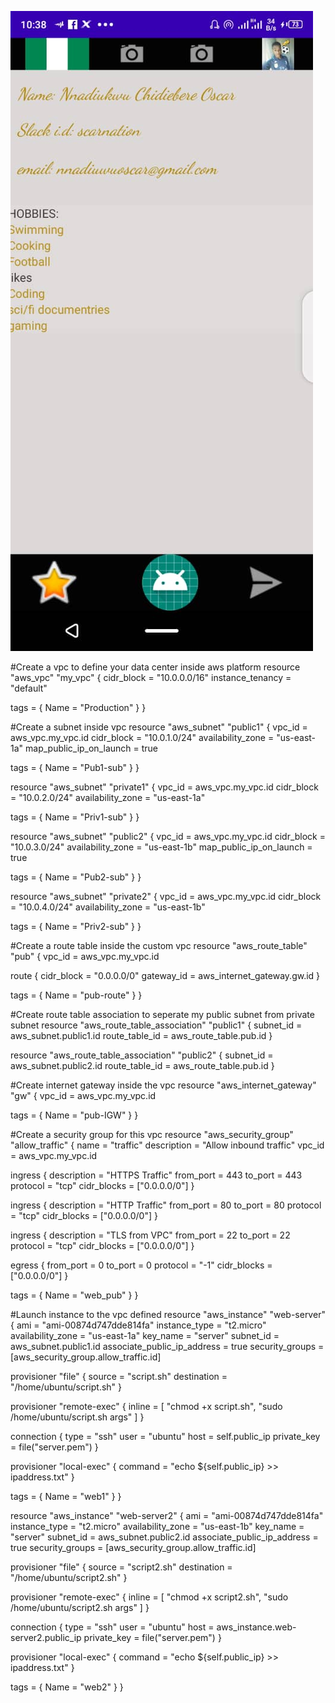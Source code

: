 ![](Acvtivity%20image/screenshot.jpeg)


#Create a vpc to define your data center inside aws platform 
resource "aws_vpc" "my_vpc" {
  cidr_block       = "10.0.0.0/16"
  instance_tenancy = "default"

  tags = {
    Name = "Production"
  }
}

#Create a subnet inside vpc
resource "aws_subnet" "public1" {
  vpc_id                  = aws_vpc.my_vpc.id
  cidr_block              = "10.0.1.0/24"
  availability_zone       = "us-east-1a"
  map_public_ip_on_launch = true

  tags = {
    Name = "Pub1-sub"
  }
}


resource "aws_subnet" "private1" {
  vpc_id            = aws_vpc.my_vpc.id
  cidr_block        = "10.0.2.0/24"
  availability_zone = "us-east-1a"

  tags = {
    Name = "Priv1-sub"
  }
}

resource "aws_subnet" "public2" {
  vpc_id                  = aws_vpc.my_vpc.id
  cidr_block              = "10.0.3.0/24"
  availability_zone       = "us-east-1b"
  map_public_ip_on_launch = true

  tags = {
    Name = "Pub2-sub"
  }
}

resource "aws_subnet" "private2" {
  vpc_id            = aws_vpc.my_vpc.id
  cidr_block        = "10.0.4.0/24"
  availability_zone = "us-east-1b"

  tags = {
    Name = "Priv2-sub"
  }
}

#Create a route table inside the custom vpc
resource "aws_route_table" "pub" {
  vpc_id = aws_vpc.my_vpc.id

  route {
    cidr_block = "0.0.0.0/0"
    gateway_id = aws_internet_gateway.gw.id
  }

  tags = {
    Name = "pub-route"
  }
}

#Create route table association to seperate my public subnet from private subnet
resource "aws_route_table_association" "public1" {
  subnet_id      = aws_subnet.public1.id
  route_table_id = aws_route_table.pub.id
}

resource "aws_route_table_association" "public2" {
  subnet_id      = aws_subnet.public2.id
  route_table_id = aws_route_table.pub.id
}

#Create internet gateway inside the vpc
resource "aws_internet_gateway" "gw" {
  vpc_id = aws_vpc.my_vpc.id

  tags = {
    Name = "pub-IGW"
  }
}

#Create a security group for this vpc
resource "aws_security_group" "allow_traffic" {
  name        = "traffic"
  description = "Allow inbound traffic"
  vpc_id      = aws_vpc.my_vpc.id

  ingress {
    description = "HTTPS Traffic"
    from_port   = 443
    to_port     = 443
    protocol    = "tcp"
    cidr_blocks = ["0.0.0.0/0"]
  }

  ingress {
    description = "HTTP Traffic"
    from_port   = 80
    to_port     = 80
    protocol    = "tcp"
    cidr_blocks = ["0.0.0.0/0"]
  }

  ingress {
    description = "TLS from VPC"
    from_port   = 22
    to_port     = 22
    protocol    = "tcp"
    cidr_blocks = ["0.0.0.0/0"]
  }

  egress {
    from_port   = 0
    to_port     = 0
    protocol    = "-1"
    cidr_blocks = ["0.0.0.0/0"]
  }

  tags = {
    Name = "web_pub"
  }
}

#Launch instance to the vpc defined 
resource "aws_instance" "web-server" {
  ami                         = "ami-00874d747dde814fa"
  instance_type               = "t2.micro"
  availability_zone           = "us-east-1a"
  key_name                    = "server"
  subnet_id                   = aws_subnet.public1.id
  associate_public_ip_address = true
  security_groups             = [aws_security_group.allow_traffic.id]

  provisioner "file" {
    source      = "script.sh"
    destination = "/home/ubuntu/script.sh"
  }

  provisioner "remote-exec" {
    inline = [
      "chmod +x script.sh",
      "sudo /home/ubuntu/script.sh args"
    ]
  }

  connection {
    type        = "ssh"
    user        = "ubuntu"
    host        = self.public_ip
    private_key = file("server.pem")
  }

  provisioner "local-exec" {
    command = "echo ${self.public_ip} >> ipaddress.txt"
  }

  tags = {
    Name = "web1"
  }
}

resource "aws_instance" "web-server2" {
  ami                         = "ami-00874d747dde814fa"
  instance_type               = "t2.micro"
  availability_zone           = "us-east-1b"
  key_name                    = "server"
  subnet_id                   = aws_subnet.public2.id
  associate_public_ip_address = true
  security_groups             = [aws_security_group.allow_traffic.id]

  provisioner "file" {
    source      = "script2.sh"
    destination = "/home/ubuntu/script2.sh"
  }

  provisioner "remote-exec" {
    inline = [
      "chmod +x script2.sh",
      "sudo /home/ubuntu/script2.sh args"
    ]
  }

  connection {
    type        = "ssh"
    user        = "ubuntu"
    host        = aws_instance.web-server2.public_ip
    private_key = file("server.pem")
  }

  provisioner "local-exec" {
    command = "echo ${self.public_ip} >> ipaddress.txt"
  }

  tags = {
    Name = "web2"
  }
}
